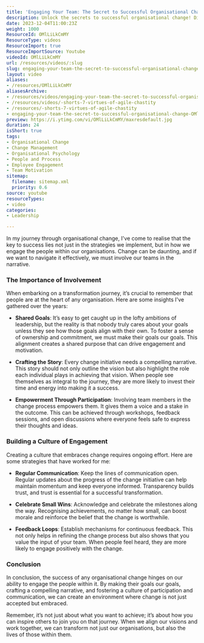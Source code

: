 ```yaml
---
title: 'Engaging Your Team: The Secret to Successful Organisational Change'
description: Unlock the secrets to successful organisational change! Discover how to engage your team, align goals, and foster a culture of participation.
date: 2023-12-04T11:00:23Z
weight: 1000
ResourceId: OMlLiLkCmMY
ResourceType: videos
ResourceImport: true
ResourceImportSource: Youtube
videoId: OMlLiLkCmMY
url: /resources/videos/:slug
slug: engaging-your-team-the-secret-to-successful-organisational-change-OMlLiLkCmMY
layout: video
aliases:
- /resources/OMlLiLkCmMY
aliasesArchive:
- /resources/videos/engaging-your-team-the-secret-to-successful-organisational-change
- /resources/videos/-shorts-7-virtues-of-agile-chastity
- /resources/-shorts-7-virtues-of-agile-chastity
- engaging-your-team-the-secret-to-successful-organisational-change-OMlLiLkCmMY
preview: https://i.ytimg.com/vi/OMlLiLkCmMY/maxresdefault.jpg
duration: 24
isShort: true
tags:
- Organisational Change
- Change Management
- Organisational Psychology
- People and Process
- Employee Engagement
- Team Motivation
sitemap:
  filename: sitemap.xml
  priority: 0.6
source: youtube
resourceTypes:
- video
categories:
- Leadership

---
```

In my journey through organisational change, I've come to realise that the key to success lies not just in the strategies we implement, but in how we engage the people within our organisations. Change can be daunting, and if we want to navigate it effectively, we must involve our teams in the narrative. 

### The Importance of Involvement

When embarking on a transformation journey, it’s crucial to remember that people are at the heart of any organisation. Here are some insights I've gathered over the years:

- **Shared Goals**: It’s easy to get caught up in the lofty ambitions of leadership, but the reality is that nobody truly cares about your goals unless they see how those goals align with their own. To foster a sense of ownership and commitment, we must make their goals our goals. This alignment creates a shared purpose that can drive engagement and motivation.

- **Crafting the Story**: Every change initiative needs a compelling narrative. This story should not only outline the vision but also highlight the role each individual plays in achieving that vision. When people see themselves as integral to the journey, they are more likely to invest their time and energy into making it a success.

- **Empowerment Through Participation**: Involving team members in the change process empowers them. It gives them a voice and a stake in the outcome. This can be achieved through workshops, feedback sessions, and open discussions where everyone feels safe to express their thoughts and ideas.

### Building a Culture of Engagement

Creating a culture that embraces change requires ongoing effort. Here are some strategies that have worked for me:

- **Regular Communication**: Keep the lines of communication open. Regular updates about the progress of the change initiative can help maintain momentum and keep everyone informed. Transparency builds trust, and trust is essential for a successful transformation.

- **Celebrate Small Wins**: Acknowledge and celebrate the milestones along the way. Recognising achievements, no matter how small, can boost morale and reinforce the belief that the change is worthwhile.

- **Feedback Loops**: Establish mechanisms for continuous feedback. This not only helps in refining the change process but also shows that you value the input of your team. When people feel heard, they are more likely to engage positively with the change.

### Conclusion

In conclusion, the success of any organisational change hinges on our ability to engage the people within it. By making their goals our goals, crafting a compelling narrative, and fostering a culture of participation and communication, we can create an environment where change is not just accepted but embraced. 

Remember, it’s not just about what you want to achieve; it’s about how you can inspire others to join you on that journey. When we align our visions and work together, we can transform not just our organisations, but also the lives of those within them.

